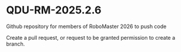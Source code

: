 # QDU-RM-2025.2.6
Github repository for members of RoboMaster 2026 to push code

Create a pull request, or request to be granted permission to create a branch.

